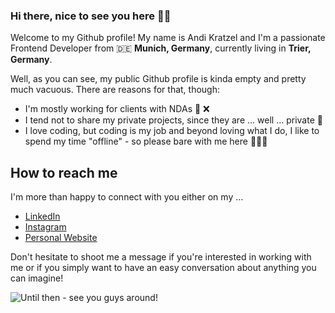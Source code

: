### Hi there, nice to see you here ✌🏻

Welcome to my Github profile!
My name is Andi Kratzel and I'm a passionate Frontend Developer from 🇩🇪 **Munich, Germany**, currently living in **Trier, Germany**.

Well, as you can see, my public Github profile is kinda empty and pretty much vacuous. There are reasons for that, though:

- I'm mostly working for clients with NDAs 📖 ❌
- I tend not to share my private projects, since they are ... well ... private 🚷
- I love coding, but coding is my job and beyond loving what I do, I like to spend my time "offline" - so please bare with me here 🏋🏻‍♂️

## How to reach me
I'm more than happy to connect with you either on my ...

- [LinkedIn](https://www.linkedin.com/in/der-kratzel/)
- [Instagram](https://instagram.com/derkratzel)
- [Personal Website](https://www.der-kratzel.de)

Don't hesitate to shoot me a message if you're interested in working with me or if you simply want to have an easy conversation about anything you can imagine!

![Until then - see you guys around!](https://i.ibb.co/bssXwp9/Hi-there-1.png)
